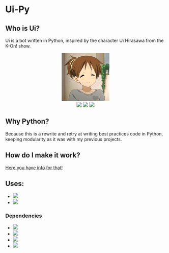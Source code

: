 # Ui-Py
## Who is Ui?

Ui is a bot written in Python, inspired by the character Ui Hirasawa from the K-On! show.

<p align="center"><img src="media/ui.webp" width="150px" /><br/>
<img src="https://img.shields.io/github/license/taichikuji/Ui-Py?color=FF3351&logo=github" />
<img src="https://img.shields.io/github/commit-activity/w/taichikuji/Ui-Py?label=commits&logo=github" />
<img src="https://img.shields.io/librariesio/github/taichikuji/Ui-Py?logo=github" />
</p>

## Why Python?

Because this is a rewrite and retry at writing best practices code in Python, keeping modularity as it was with my previous projects.

## How do I make it work?

<a href="https://github.com/taichikuji/Ui-Py/wiki/How-to-get-the-bot-working/">Here you have info for that!</a>

## Uses:

- <a href="https://www.python.org/downloads/"><img src="https://img.shields.io/github/pipenv/locked/python-version/taichikuji/Ui-Py"/></a>
- <a href="https://pypi.org/project/pipenv/"><img src="https://img.shields.io/pypi/v/pipenv"/></a>

### Dependencies

- <a href="https://pypi.org/project/discord.py/"><img src="https://img.shields.io/github/pipenv/locked/dependency-version/taichikuji/Ui-Py/discord.py/master"/></a>
- <a href="https://pypi.org/project/aiohttp/"><img src="https://img.shields.io/github/pipenv/locked/dependency-version/taichikuji/Ui-Py/aiohttp/master"/></a>
- <a href="https://pypi.org/project/psutil/"><img src="https://img.shields.io/github/pipenv/locked/dependency-version/taichikuji/Ui-Py/psutil/master"/></a>
- <a href="https://pypi.org/project/glob2/"><img src="https://img.shields.io/github/pipenv/locked/dependency-version/taichikuji/Ui-Py/glob2/master"/></a>